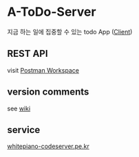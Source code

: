 # A-ToDo-Server

지금 하는 일에 집중할 수 있는 todo App ([Client](https://github.com/goldentrash/A-ToDo-Client))

## REST API

visit [Postman Workspace](https://www.postman.com/whitepianow/workspace/a-todo)

## version comments

see [wiki](https://github.com/goldentrash/A-ToDo-Server/wiki)

## service

[whitepiano-codeserver.pe.kr](http://whitepiano-codeserver.pe.kr/)
